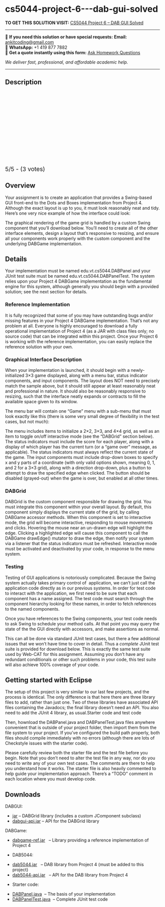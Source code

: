 # cs5044-project-6---dab-gui-solved
**TO GET THIS SOLUTION VISIT:** [CS5044 Project 6 – DAB GUI Solved](https://www.ankitcodinghub.com/product/cs5044-project-6-dab-gui-solution/)


---

📩 **If you need this solution or have special requests:** **Email:** ankitcoding@gmail.com  
📱 **WhatsApp:** +1 419 877 7882  
📄 **Get a quote instantly using this form:** [Ask Homework Questions](https://www.ankitcodinghub.com/services/ask-homework-questions/)

*We deliver fast, professional, and affordable academic help.*

---

<h2>Description</h2>



<div class="kk-star-ratings kksr-auto kksr-align-center kksr-valign-top" data-payload="{&quot;align&quot;:&quot;center&quot;,&quot;id&quot;:&quot;100433&quot;,&quot;slug&quot;:&quot;default&quot;,&quot;valign&quot;:&quot;top&quot;,&quot;ignore&quot;:&quot;&quot;,&quot;reference&quot;:&quot;auto&quot;,&quot;class&quot;:&quot;&quot;,&quot;count&quot;:&quot;3&quot;,&quot;legendonly&quot;:&quot;&quot;,&quot;readonly&quot;:&quot;&quot;,&quot;score&quot;:&quot;5&quot;,&quot;starsonly&quot;:&quot;&quot;,&quot;best&quot;:&quot;5&quot;,&quot;gap&quot;:&quot;4&quot;,&quot;greet&quot;:&quot;Rate this product&quot;,&quot;legend&quot;:&quot;5\/5 - (3 votes)&quot;,&quot;size&quot;:&quot;24&quot;,&quot;title&quot;:&quot;CS5044 Project 6 - DAB GUI Solved&quot;,&quot;width&quot;:&quot;138&quot;,&quot;_legend&quot;:&quot;{score}\/{best} - ({count} {votes})&quot;,&quot;font_factor&quot;:&quot;1.25&quot;}">

<div class="kksr-stars">

<div class="kksr-stars-inactive">
            <div class="kksr-star" data-star="1" style="padding-right: 4px">


<div class="kksr-icon" style="width: 24px; height: 24px;"></div>
        </div>
            <div class="kksr-star" data-star="2" style="padding-right: 4px">


<div class="kksr-icon" style="width: 24px; height: 24px;"></div>
        </div>
            <div class="kksr-star" data-star="3" style="padding-right: 4px">


<div class="kksr-icon" style="width: 24px; height: 24px;"></div>
        </div>
            <div class="kksr-star" data-star="4" style="padding-right: 4px">


<div class="kksr-icon" style="width: 24px; height: 24px;"></div>
        </div>
            <div class="kksr-star" data-star="5" style="padding-right: 4px">


<div class="kksr-icon" style="width: 24px; height: 24px;"></div>
        </div>
    </div>

<div class="kksr-stars-active" style="width: 138px;">
            <div class="kksr-star" style="padding-right: 4px">


<div class="kksr-icon" style="width: 24px; height: 24px;"></div>
        </div>
            <div class="kksr-star" style="padding-right: 4px">


<div class="kksr-icon" style="width: 24px; height: 24px;"></div>
        </div>
            <div class="kksr-star" style="padding-right: 4px">


<div class="kksr-icon" style="width: 24px; height: 24px;"></div>
        </div>
            <div class="kksr-star" style="padding-right: 4px">


<div class="kksr-icon" style="width: 24px; height: 24px;"></div>
        </div>
            <div class="kksr-star" style="padding-right: 4px">


<div class="kksr-icon" style="width: 24px; height: 24px;"></div>
        </div>
    </div>
</div>


<div class="kksr-legend" style="font-size: 19.2px;">
            5/5 - (3 votes)    </div>
    </div>
<h2>Overview</h2>
Your assignment is to create an application that provides a Swing-based GUI front-end to the Dots and Boxes implementation from Project 4. Although the exact layout is up to you, it must look reasonably neat and tidy. Here’s one very nice example of how the interface could look:

The graphical rendering of the game grid is handled by a custom Swing component that you’ll download below. You’ll need to create all of the other interface elements, design a layout that’s responsive to resizing, and ensure all your components work properly with the custom component and the underlying DABGame implementation.

<h2>Details</h2>
Your implementation must be named edu.vt.cs5044.DABPanel and your JUnit test suite must be named edu.vt.cs5044.DABPanelTest. The system relies upon your Project 4 DABGame implementation as the fundamental engine for this system, although generally you should begin with a provided solution; see the next section for details.

<h3>Reference Implementation</h3>
It is fully recognized that some of you may have outstanding bugs and/or missing features in your Project 4 DABGame implementation. That’s not any problem at all. Everyone is highly encouraged to download a fully operational implementation of Project 4 (as a JAR with class files only; no source code) that can be integrated within this project. Once your Project 6 is working with the reference implementation, you can easily replace the reference solution with your own.

<h3>Graphical Interface Description</h3>
When your implementation is launched, it should begin with a newly-initialized 3×3 game displayed, along with a menu bar, status indicator components, and input components. The layout does NOT need to precisely match the sample above, but it should still appear at least reasonably neat and professional in nature. It should also be reasonably responsive to resizing, such that the interface neatly expands or contracts to fill the available space given to its window.

The menu bar will contain one “Game” menu with a sub-menu that must look exactly like this (there is some very small degree of flexibility in the test cases, but not much):

The menu includes items to initialize a 2×2, 3×3, and 4×4 grid, as well as an item to toggle on/off interactive mode (see the “DABGrid” section below). The status indicators must include the score for each player, along with a display of which player has the current turn (or a “game over” message, as applicable). The status indicators must always reflect the current state of the game. The input components must include drop-down boxes to specify x and y parts of a coordinate (with only valid options shown, meaning 0, 1, and 2 for a 3×3 grid), along with a direction drop-down, plus a button to attempt to draw the specified edge when clicked. The button should be disabled (grayed-out) when the game is over, but enabled at all other times.

<h3>DABGrid</h3>
DABGrid is the custom component responsible for drawing the grid. You must integrate this component within your overall layout. By default, this component simply displays the current state of the grid, by calling DABGame accessor methods. When this component is set to interactive mode, the grid will become interactive, responding to mouse movements and clicks. Hovering the mouse near an un-drawn edge will highlight the edge. Clicking a highlighted edge will cause this component to call the DABGame drawEdge() mutator to draw the edge, then notify your system via a listener that the status indicators must be refreshed. Interactive mode must be activated and deactivated by your code, in response to the menu system.

<h3>Testing</h3>
Testing of GUI applications is notoriously complicated. Because the Swing system actually takes primary control of&nbsp; application, we can’t just call the application code directly as in our previous systems. In order for test code to interact with the application, we first need to be sure that each component has a name assigned. The test code must search through the component hierarchy looking for these names, in order to fetch references to the named components.

Once you have references to the Swing components, your test code needs to ask Swing to schedule your method calls. At that point you may query the state of the the GUI directly with accessors, and make assertions as normal.

This can all be done via standard JUnit test cases, but there a few additional issues that we won’t have time to cover in detail. Thus a <em>complete</em> JUnit test suite is provided for download below. This is exactly the same test suite used by Web-CAT for this assignment. Assuming you don’t have any redundant conditionals or other such problems in your code, this test suite will also achieve 100% coverage of your code.

<h2>Getting started with Eclipse</h2>
The setup of this project is very similar to our last few projects, and the process is identical. The only difference is that here there are three library files to add, rather than just one. Two of these libraries have associated API files containing the Javadocs; the final library doesn’t need an API. You also need to add the JUnit 4 library, as usual.Starter code and test code

Then, hownload the DABPanel.java and DABPanelTest.java files anywhere convenient that is outside of your project folder, then import them from the file system to your project. If you’ve configured the build path properly, both files should compile immediately with no errors (although there are lots of Checkstyle issues with the starter code).

Please carefully review both the starter file and the test file before you begin. Note that you don’t need to alter the test file in any way, nor do you need to write any of your own test cases. The comments are there to help you understand how it works. The starter file is also heavily commented to help guide your implementation approach. There’s a “TODO” comment in each location where you must develop code.

<h2>Downloads</h2>
DABGUI:

<ul>
<li><u>jar</u> – DABGrid library (includes a custom JComponent subclass)</li>
<li><u>dabgui-api.jar</u> – API for the DABGrid library</li>
</ul>
DABGame:

<ul>
<li><u>dabgame-ref.jar</u> &nbsp;&nbsp;– Library providing a reference implementation of Project 4</li>
</ul>
<ul>
<li>DAB5044:</li>
</ul>
<ul>
<li><u>dab5044.jar</u> &nbsp;&nbsp;– DAB library from Project 4 (must be added to this project)</li>
<li><u>dab5044-api.jar</u> &nbsp;&nbsp;– API for the DAB library from Project 4</li>
</ul>
<ul>
<li>Starter code:</li>
</ul>
<ul>
<li><u>DABPanel.java</u> &nbsp;– The basis of your implementation</li>
<li><u>DABPanelTest.java</u> &nbsp;– Complete JUnit test code</li>
</ul>
&nbsp;
